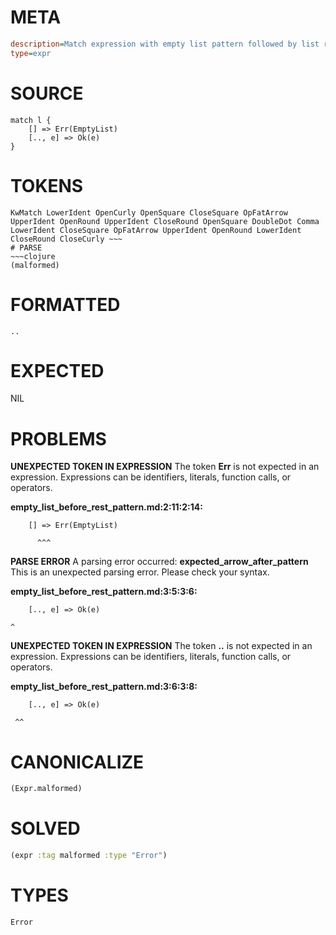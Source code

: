 # META
~~~ini
description=Match expression with empty list pattern followed by list rest pattern (segfault regression test)
type=expr
~~~
# SOURCE
~~~roc
match l {
    [] => Err(EmptyList)
    [.., e] => Ok(e)
}
~~~
# TOKENS
~~~text
KwMatch LowerIdent OpenCurly OpenSquare CloseSquare OpFatArrow UpperIdent OpenRound UpperIdent CloseRound OpenSquare DoubleDot Comma LowerIdent CloseSquare OpFatArrow UpperIdent OpenRound LowerIdent CloseRound CloseCurly ~~~
# PARSE
~~~clojure
(malformed)
~~~
# FORMATTED
~~~roc
..
~~~
# EXPECTED
NIL
# PROBLEMS
**UNEXPECTED TOKEN IN EXPRESSION**
The token **Err** is not expected in an expression.
Expressions can be identifiers, literals, function calls, or operators.

**empty_list_before_rest_pattern.md:2:11:2:14:**
```roc
    [] => Err(EmptyList)
```
          ^^^


**PARSE ERROR**
A parsing error occurred: **expected_arrow_after_pattern**
This is an unexpected parsing error. Please check your syntax.

**empty_list_before_rest_pattern.md:3:5:3:6:**
```roc
    [.., e] => Ok(e)
```
    ^


**UNEXPECTED TOKEN IN EXPRESSION**
The token **..** is not expected in an expression.
Expressions can be identifiers, literals, function calls, or operators.

**empty_list_before_rest_pattern.md:3:6:3:8:**
```roc
    [.., e] => Ok(e)
```
     ^^


# CANONICALIZE
~~~clojure
(Expr.malformed)
~~~
# SOLVED
~~~clojure
(expr :tag malformed :type "Error")
~~~
# TYPES
~~~roc
Error
~~~
